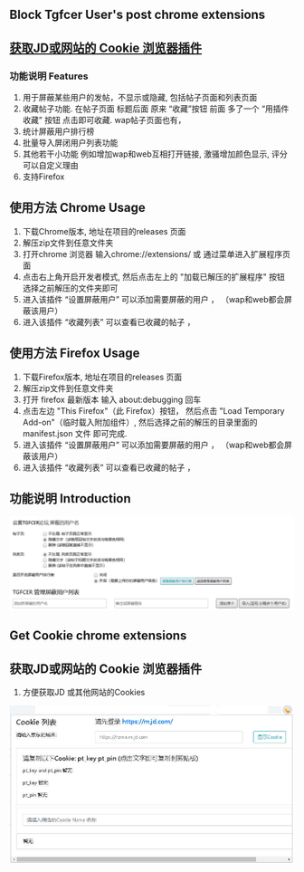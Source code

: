 ## Block Tgfcer User's post chrome extensions
## [获取JD或网站的 Cookie  浏览器插件](#get-cookie-chrome-extensions)

### 功能说明 Features 

1. 用于屏蔽某些用户的发帖，不显示或隐藏, 包括帖子页面和列表页面
2. 收藏帖子功能. 在帖子页面 标题后面  原来 “收藏”按钮 前面 多了一个 “用插件收藏” 按钮 点击即可收藏. wap帖子页面也有，
3. 统计屏蔽用户排行榜  
4. 批量导入屏闭用户列表功能 
5. 其他若干小功能 例如增加wap和web互相打开链接, 激骚增加颜色显示, 评分可以自定义理由
6. 支持Firefox

## 使用方法 Chrome Usage

1. 下载Chrome版本, 地址在项目的releases 页面
2. 解压zip文件到任意文件夹
3. 打开chrome 浏览器 输入chrome://extensions/ 或 通过菜单进入扩展程序页面
4. 点击右上角开启开发者模式, 然后点击左上的 "加载已解压的扩展程序" 按钮 选择之前解压的文件夹即可
5. 进入该插件 “设置屏蔽用户” 可以添加需要屏蔽的用户 ， （wap和web都会屏蔽该用户）
6. 进入该插件 “收藏列表” 可以查看已收藏的帖子 ，


## 使用方法 Firefox Usage

1. 下载Firefox版本, 地址在项目的releases 页面
2. 解压zip文件到任意文件夹
3. 打开 firefox 最新版本 输入 about:debugging 回车
4. 点击左边 "This Firefox"（此 Firefox）按钮， 然后点击 "Load Temporary Add-on"（临时载入附加组件）, 然后选择之前的解压的目录里面的manifest.json 文件 即可完成.
5. 进入该插件 “设置屏蔽用户” 可以添加需要屏蔽的用户 ， （wap和web都会屏蔽该用户）
6. 进入该插件 “收藏列表” 可以查看已收藏的帖子 ，

## 功能说明 Introduction 

![功能说明](https://github.com/jinwyp/tgfcerblock/blob/master/docs/readme.jpg?raw=true)




## Get Cookie chrome extensions
## 获取JD或网站的 Cookie  浏览器插件 

1. 方便获取JD 或其他网站的Cookies 

![功能说明](https://github.com/jinwyp/tgfcerblock/blob/master/docs/cookie.jpg?raw=true)

